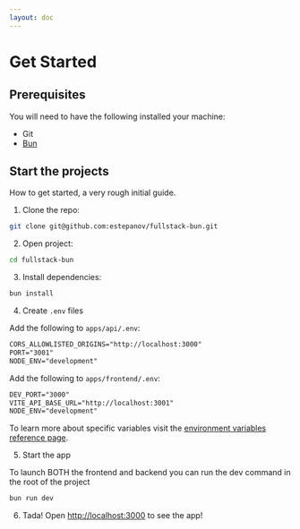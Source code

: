 ```yaml
---
layout: doc
---
```


# Get Started

## Prerequisites

You will need to have the following installed your machine:

- Git
- [Bun](https://bun.sh)

## Start the projects

How to get started, a very rough initial guide.

1. Clone the repo:

```sh
git clone git@github.com:estepanov/fullstack-bun.git
```

2. Open project:

```sh
cd fullstack-bun
```

3. Install dependencies:

```sh
bun install
```

4. Create `.env` files

Add the following to `apps/api/.env`:

```txt
CORS_ALLOWLISTED_ORIGINS="http://localhost:3000"
PORT="3001"
NODE_ENV="development"
```

Add the following to `apps/frontend/.env`:

```txt
DEV_PORT="3000"
VITE_API_BASE_URL="http://localhost:3001"
NODE_ENV="development"
```

To learn more about specific variables visit the [environment variables reference page](/reference/environment-variables).

5. Start the app

To launch BOTH the frontend and backend you can run the dev command in the root of the project

```sh
bun run dev
```

6. Tada! Open [http://localhost:3000](http://localhost:3000) to see the app!
